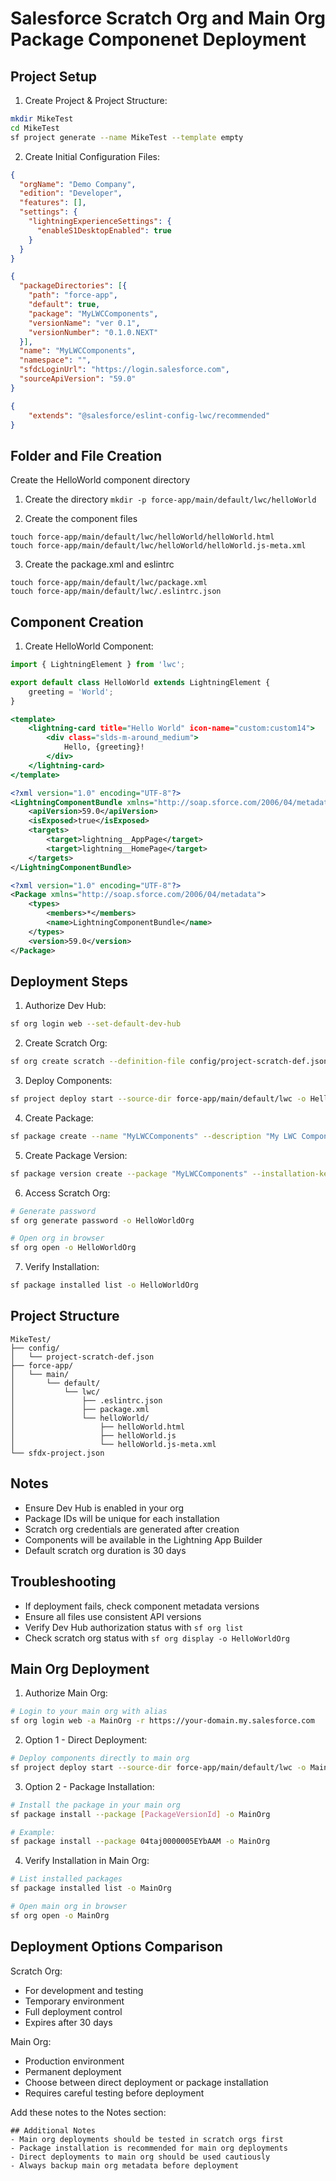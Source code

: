 
# Salesforce Scratch Org and Main Org Package Componenet Deployment

## Project Setup

1. Create Project & Project Structure:
```bash
mkdir MikeTest
cd MikeTest
sf project generate --name MikeTest --template empty
```

2. Create Initial Configuration Files:

```json:config/project-scratch-def.json
{
  "orgName": "Demo Company",
  "edition": "Developer",
  "features": [],
  "settings": {
    "lightningExperienceSettings": {
      "enableS1DesktopEnabled": true
    }
  }
}
```

```json:sfdx-project.json
{
  "packageDirectories": [{
    "path": "force-app",
    "default": true,
    "package": "MyLWCComponents",
    "versionName": "ver 0.1",
    "versionNumber": "0.1.0.NEXT"
  }],
  "name": "MyLWCComponents",
  "namespace": "",
  "sfdcLoginUrl": "https://login.salesforce.com",
  "sourceApiVersion": "59.0"
}
```

```json:force-app/main/default/lwc/.eslintrc.json
{
    "extends": "@salesforce/eslint-config-lwc/recommended"
}
```
## Folder and File Creation

Create the HelloWorld component directory

1. Create the directory
   ```mkdir -p force-app/main/default/lwc/helloWorld```

3. Create the component files

```touch force-app/main/default/lwc/helloWorld/helloWorld.js
touch force-app/main/default/lwc/helloWorld/helloWorld.html
touch force-app/main/default/lwc/helloWorld/helloWorld.js-meta.xml
```

3. Create the package.xml and eslintrc
```
touch force-app/main/default/lwc/package.xml
touch force-app/main/default/lwc/.eslintrc.json
```

## Component Creation

1. Create HelloWorld Component:

```javascript:force-app/main/default/lwc/helloWorld/helloWorld.js
import { LightningElement } from 'lwc';

export default class HelloWorld extends LightningElement {
    greeting = 'World';
}
```

```html:force-app/main/default/lwc/helloWorld/helloWorld.html
<template>
    <lightning-card title="Hello World" icon-name="custom:custom14">
        <div class="slds-m-around_medium">
            Hello, {greeting}!
        </div>
    </lightning-card>
</template>
```

```xml:force-app/main/default/lwc/helloWorld/helloWorld.js-meta.xml
<?xml version="1.0" encoding="UTF-8"?>
<LightningComponentBundle xmlns="http://soap.sforce.com/2006/04/metadata">
    <apiVersion>59.0</apiVersion>
    <isExposed>true</isExposed>
    <targets>
        <target>lightning__AppPage</target>
        <target>lightning__HomePage</target>
    </targets>
</LightningComponentBundle>
```

```xml:force-app/main/default/lwc/package.xml
<?xml version="1.0" encoding="UTF-8"?>
<Package xmlns="http://soap.sforce.com/2006/04/metadata">
    <types>
        <members>*</members>
        <name>LightningComponentBundle</name>
    </types>
    <version>59.0</version>
</Package>
```

## Deployment Steps

1. Authorize Dev Hub:
```bash
sf org login web --set-default-dev-hub
```

2. Create Scratch Org:
```bash
sf org create scratch --definition-file config/project-scratch-def.json --set-default -a HelloWorldOrg
```

3. Deploy Components:
```bash
sf project deploy start --source-dir force-app/main/default/lwc -o HelloWorldOrg
```

4. Create Package:
```bash
sf package create --name "MyLWCComponents" --description "My LWC Components" --package-type Unlocked --path force-app
```

5. Create Package Version:
```bash
sf package version create --package "MyLWCComponents" --installation-key-bypass --wait 10
```

6. Access Scratch Org:
```bash
# Generate password
sf org generate password -o HelloWorldOrg

# Open org in browser
sf org open -o HelloWorldOrg
```

7. Verify Installation:
```bash
sf package installed list -o HelloWorldOrg
```

## Project Structure
```
MikeTest/
├── config/
│   └── project-scratch-def.json
├── force-app/
│   └── main/
│       └── default/
│           └── lwc/
│               ├── .eslintrc.json
│               ├── package.xml
│               └── helloWorld/
│                   ├── helloWorld.html
│                   ├── helloWorld.js
│                   └── helloWorld.js-meta.xml
└── sfdx-project.json
```

## Notes
- Ensure Dev Hub is enabled in your org
- Package IDs will be unique for each installation
- Scratch org credentials are generated after creation
- Components will be available in the Lightning App Builder
- Default scratch org duration is 30 days

## Troubleshooting
- If deployment fails, check component metadata versions
- Ensure all files use consistent API versions
- Verify Dev Hub authorization status with `sf org list`
- Check scratch org status with `sf org display -o HelloWorldOrg`



## Main Org Deployment

1. Authorize Main Org:
```bash
# Login to your main org with alias
sf org login web -a MainOrg -r https://your-domain.my.salesforce.com
```


2. Option 1 - Direct Deployment:
```bash
# Deploy components directly to main org
sf project deploy start --source-dir force-app/main/default/lwc -o MainOrg
```


3. Option 2 - Package Installation:
```bash
# Install the package in your main org
sf package install --package [PackageVersionId] -o MainOrg

# Example:
sf package install --package 04taj0000005EYbAAM -o MainOrg
```


4. Verify Installation in Main Org:
```bash
# List installed packages
sf package installed list -o MainOrg

# Open main org in browser
sf org open -o MainOrg
```


## Deployment Options Comparison

Scratch Org:
- For development and testing
- Temporary environment
- Full deployment control
- Expires after 30 days

Main Org:
- Production environment
- Permanent deployment
- Choose between direct deployment or package installation
- Requires careful testing before deployment

Add these notes to the Notes section:
```
## Additional Notes
- Main org deployments should be tested in scratch orgs first
- Package installation is recommended for main org deployments
- Direct deployments to main org should be used cautiously
- Always backup main org metadata before deployment
```

